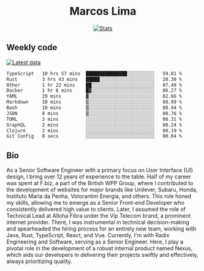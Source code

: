 <div align="center">
  <h1>Marcos Lima</h1>
  
  <a href="https://skvggor.dev">
    <img src="https://github.com/skvggor/skvggor/assets/958723/3c85f137-8d74-4cc8-a2b1-877784f3e44d" alt="Stats" />
  </a>
</div>

## Weekly code

[![Latest data](https://github.com/skvggor/skvggor/actions/workflows/main.yml/badge.svg)](https://github.com/skvggor/skvggor/actions/workflows/main.yml)

<!--START_SECTION:waka-->

```txt
TypeScript   10 hrs 57 mins  ███████████████░░░░░░░░░░   59.81 %
Rust         3 hrs 43 mins   █████░░░░░░░░░░░░░░░░░░░░   20.30 %
Other        1 hr 22 mins    ██░░░░░░░░░░░░░░░░░░░░░░░   07.49 %
Docker       1 hr 8 mins     █▓░░░░░░░░░░░░░░░░░░░░░░░   06.27 %
YAML         29 mins         ▓░░░░░░░░░░░░░░░░░░░░░░░░   02.66 %
Markdown     10 mins         ▒░░░░░░░░░░░░░░░░░░░░░░░░   00.99 %
Bash         10 mins         ▒░░░░░░░░░░░░░░░░░░░░░░░░   00.94 %
JSON         8 mins          ▒░░░░░░░░░░░░░░░░░░░░░░░░   00.76 %
TOML         3 mins          ░░░░░░░░░░░░░░░░░░░░░░░░░   00.31 %
GraphQL      2 mins          ░░░░░░░░░░░░░░░░░░░░░░░░░   00.24 %
Clojure      2 mins          ░░░░░░░░░░░░░░░░░░░░░░░░░   00.19 %
Git Config   0 secs          ░░░░░░░░░░░░░░░░░░░░░░░░░   00.04 %
```

<!--END_SECTION:waka-->

## Bio

<p>As a Senior Software Engineer with a primary focus on User Interface (UI) design, I bring over 12 years of experience to the table. Half of my career was spent at F.biz, a part of the British WPP Group, where I contributed to the development of websites for major brands like Unilever, Subaru, Honda, Instituto Maria da Penha, Votorantim Energia, and others. This role honed my skills, allowing me to emerge as a Senior Front-end Developer who consistently delivered high value to clients. Later, I assumed the role of Technical Lead at Alloha Fibra under the Vip Telecom brand, a prominent internet provider. There, I was instrumental in technical decision-making and spearheaded the hiring process for an entirely new team, working with Java, Rust, TypeScript, React, and Vue. Currently, I'm with Radix Engineering and Software, serving as a Senior Engineer. Here, I play a pivotal role in the development of a robust internal product named Nexus, which aids our developers in delivering their projects swiftly and effectively, always prioritizing quality.</p>

<!-- </details> -->

<!-- <div align="center">
  <h2>🤖 Recent Code Activity</h2>
  <img width="500" src="https://github-readme-stats.vercel.app/api/wakatime?username=skvggor&hide_title=true&layout=compact&theme=transparent" alt="Wakatime Stats" />
</div>

<br>

<div align="center">
  <h2>📈 GitHub Stats</h2>
  <img width="500" src="https://github-readme-stats.vercel.app/api?username=skvggor&show_icons=true&theme=transparent&hide_title=true&count_private=true" alt="GitHub Stats" />
</div>
 -->
